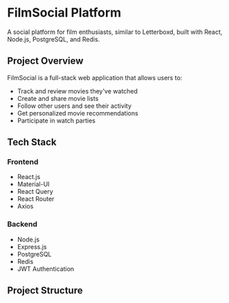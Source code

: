 # FilmSocial Platform

A social platform for film enthusiasts, similar to Letterboxd, built with React, Node.js, PostgreSQL, and Redis.

## Project Overview

FilmSocial is a full-stack web application that allows users to:
- Track and review movies they've watched
- Create and share movie lists
- Follow other users and see their activity
- Get personalized movie recommendations
- Participate in watch parties

## Tech Stack

### Frontend
- React.js
- Material-UI
- React Query
- React Router
- Axios

### Backend
- Node.js
- Express.js
- PostgreSQL
- Redis
- JWT Authentication

## Project Structure 